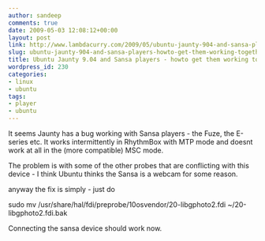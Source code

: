```yaml
---
author: sandeep
comments: true
date: 2009-05-03 12:08:12+00:00
layout: post
link: http://www.lambdacurry.com/2009/05/ubuntu-jaunty-904-and-sansa-players-howto-get-them-working-together/
slug: ubuntu-jaunty-904-and-sansa-players-howto-get-them-working-together
title: Ubuntu Jaunty 9.04 and Sansa players - howto get them working together
wordpress_id: 230
categories:
- linux
- ubuntu
tags:
- player
- ubuntu
---
```


It seems Jaunty has a bug working with Sansa players - the Fuze, the E-series etc. It works intermittently in RhythmBox with MTP mode and doesnt work at all in the (more compatible) MSC mode.

The problem is with some of the other probes that are conflicting with this device - I think Ubuntu thinks the Sansa is a webcam for some reason.

anyway the fix is simply - just do


sudo mv /usr/share/hal/fdi/preprobe/10osvendor/20-libgphoto2.fdi ~/20-libgphoto2.fdi.bak



Connecting the sansa device should work now.
